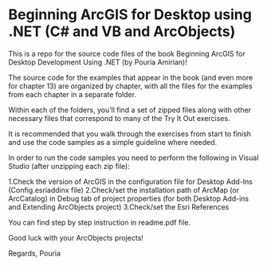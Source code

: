 # Beginning ArcGIS for Desktop using .NET (C# and VB and ArcObjects)

This is a repo for the source code files of the book Beginning ArcGIS for Desktop Development Using .NET (by Pouria Amirian)! 

The source code for the examples that appear in the book (and even more for chapter 13) are organized by chapter, with all the files for the examples from each chapter in a separate folder. 

Within each of the folders, you’ll find a set of zipped files along with other necessary files that correspond to many of the Try It Out exercises. 

It is recommended that you walk through the exercises from start to finish and use the code samples as a simple guideline where needed. 

In order to run the code samples you need to perform the following in Visual Studio (after unzipping each zip file): 

1.Check the version of ArcGIS in the configuration file for Desktop Add-Ins (Config.esriaddinx file)
2.Check/set the installation path of ArcMap (or ArcCatalog) in Debug tab of project properties (for both Desktop Add-ins and Extending ArcObjects project)
3.Check/set the Esri References

You can find step by step instruction in readme.pdf file.

Good luck with your ArcObjects projects!

Regards,
Pouria
